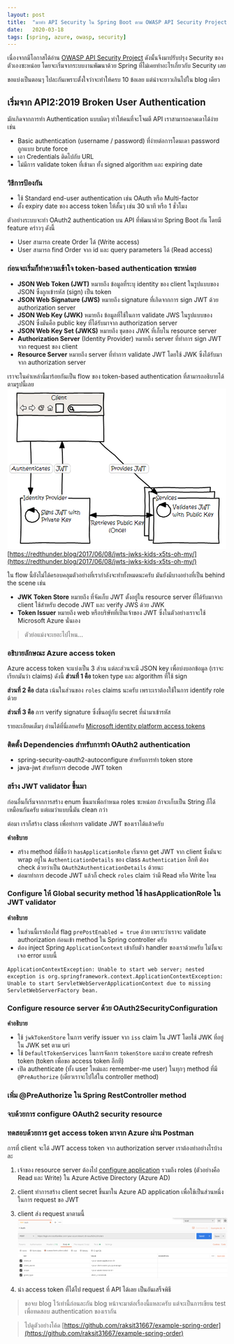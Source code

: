 ```yaml
---
layout: post
title:  "มาทำ API Security ใน Spring Boot ตาม OWASP API Security Project กัน (Part 1)"
date:   2020-03-18
tags: [spring, azure, owasp, security]
---
```

เนื่องจากมีโอกาสได้อ่าน [OWASP API Security Project](https://owasp.org/www-project-api-security/) ดังนั้นจึงมาปรับปรุง Security ของตัวเองซะหน่อย โดยจะเริ่มจากระบบงานพัฒนาด้วย Spring ที่ไม่เคยทำอะไรเกี่ยวกับ Security เลย  

ขอแบ่งเป็นตอนๆ ไปละกันเพราะตั้งใจว่าจะทำให้ครบ 10 ข้อเลย แต่น่าจะยาวเกินไปใน blog เดียว  

## เริ่มจาก API2:2019 Broken User Authentication
มักเกิดจากการทำ Authentication แบบผิดๆ ทำให้คนที่จะโจมตี API เราสามารถคาดเดาได้ง่าย เช่น
- Basic authentication (username / password) ที่ง่ายต่อการโดนเดา password ถูกแบบ brute force
- เอา Credentials ติดไปกับ URL
- ไม่มีการ validate token ที่เข้ามา ทั้ง signed algorithm และ expiring date

### วิธีการป้องกัน
- ใช้ Standard end-user authentication เช่น OAuth หรือ Multi-factor
- ตั้ง expiry date ของ access token ให้สั้นๆ เช่น 30 นาที หรือ 1 ชั่วโมง

ตัวอย่างระบบจะทำ OAuth2 authentication บน API ที่พัฒนาด้วย Spring Boot กัน โดยมี feature คร่าวๆ ดังนี้
- User สามารถ create Order ได้ (Write access)
- User สามารถ find Order จาก id และ query parameters ได้ (Read access)

### ก่อนจะเริ่มก็ทำความเข้าใจ token-based authentication ซะหน่อย
- **JSON Web Token (JWT)** หมายถึง ข้อมูลที่ระบุ identity ของ client ในรูปแบบของ JSON ซึ่งถูกเข้ารหัส (sign) เป็น token
- **JSON Web Signature (JWS)** หมายถึง signature ที่เกิดจากการ sign JWT ด้วย authorization server 
- **JSON Web Key (JWK)** หมายถึง ข้อมูลที่ใช้ในการ validate JWS ในรูปแบบของ JSON ซึ่งมันคือ public key ที่ได้รับมาจาก authorization server
- **JSON Web Key Set (JWKS)** หมายถึง ชุดของ JWK ที่เก็บใน resource server
- **Authorization Server** (Identity Provider) หมายถึง server ที่ทำการ sign JWT จาก request ของ client
- **Resource Server** หมายถึง server ที่ทำการ validate JWT โดยใช้ JWK ซึ่งได้รับมาจาก authorization server

เราจะในคำเหล่านี้มาร้อยกันเป็น flow ของ token-based authentication ที่สามารถอธิบายได้ตามรูปนี้เลย
![JWT Authentication Explained](/assets/2020-03-20-jwt-authentication-explained.png)
[https://redthunder.blog/2017/06/08/jwts-jwks-kids-x5ts-oh-my/](https://redthunder.blog/2017/06/08/jwts-jwks-kids-x5ts-oh-my/)

ใน flow นี้ยังไม่ได้ครอบคลุมตัวอย่างที่เรากำลังจะทำทั้งหมดนะครับ มันยังมีบางอย่างที่เป็น behind the scene เช่น
- **JWK Token Store** หมายถึง ที่จัดเก็บ JWT ตั้งอยู่ใน resource server ที่ได้รับมาจาก client ใช้สำหรับ decode JWT และ verify JWS ด้วย JWK
- **Token Issuer** หมายถึง web หรือบริษัทที่เป็นเจ้าของ JWT ซึ่งในตัวอย่างเราจะใช้ Microsoft Azure นั่นเอง

> ตัวย่อแม่งจะเยอะไปไหน...

### อธิบายลักษณะ Azure access token
Azure access token จะแบ่งเป็น 3 ส่วน แต่ละส่วนจะมี JSON key เพื่อบ่งบอกข้อมูล (เราจะเรียกมันว่า claims) ดังนี้
**ส่วนที่ 1 คือ** token type และ algorithm ที่ใช้ sign
<script src="https://gist.github.com/raksit31667/1bc2211735f9ed91255fe1fbb88b8292.js"></script>

**ส่วนที่ 2 คือ** data เน้นในส่วนของ `roles` claims นะครับ เพราะเราต้องใช้ในการ identify role ด้วย
<script src="https://gist.github.com/raksit31667/d966c1dbf4d24aa6e3a738dd178ce526.js"></script>

**ส่วนที่ 3 คือ** การ verify signature ซึ่งขึ้นอยู่กับ secret ที่นำมาเข้ารหัส

รายละเอียดเต็มๆ อ่านได้ที่นี่เลยครับ [Microsoft identity platform access tokens](https://docs.microsoft.com/en-us/azure/active-directory/develop/access-tokens)

### ติดตั้ง Dependencies สำหรับการทำ OAuth2 authentication
- spring-security-oauth2-autoconfigure สำหรับการทำ token store
- java-jwt สำหรับการ decode JWT token
<script src="https://gist.github.com/raksit31667/89b00772e1a6aed5931c7d49bd660f31.js"></script>

### สร้าง JWT validator ขึ้นมา
ก่อนอื่นก็เริ่มจากการสร้าง enum ขึ้นมาเพื่อกำหนด roles ซะหน่อย ถ้าจะเก็บเป็น String ก็ได้เหมือนกันครับ แต่ผมว่าแบบนี้มัน clean กว่า
<script src="https://gist.github.com/raksit31667/bfe4975f9013ad5eb2cc0286e8a2db2d.js"></script>

ต่อมา เราก็สร้าง class เพื่อทำการ validate JWT ของเราได้แล้วครับ
<script src="https://gist.github.com/raksit31667/e12e56019717fefb4557e9a281ff0aaf.js"></script>
**คำอธิบาย**
- สร้าง method ที่มีชื่อว่า `hasApplicationRole` เริ่มจาก get JWT จาก client ซึ่งมันจะ wrap อยู่ใน `AuthenticationDetails` ของ class  `Authentication` อีกที ต้อง check ด้วยว่าเป็น `OAuth2AuthenticationDetails` ด้วยนะ
- ต่อมาทำการ decode JWT แล้วก็ check `roles` claim ว่ามี Read หรือ Write ไหม

### Configure ให้ Global security method ใช้ hasApplicationRole ใน JWT validator
<script src="https://gist.github.com/raksit31667/e3fe0dafabae9347b3c9e8b9cc52e940.js"></script>
**คำอธิบาย**
- ในส่วนนี้เราต้องใส่ flag `prePostEnabled = true` ด้วย เพราะว่าเราจะ validate authorization ก่อนเข้า method ใน Spring controller ครับ
- ต้อง inject Spring `ApplicationContext` เข้ากับตัว handler ของเราด้วยครับ ไม่งั้นจะเจอ error แบบนี้

```
ApplicationContextException: Unable to start web server; nested exception is org.springframework.context.ApplicationContextException: Unable to start ServletWebServerApplicationContext due to missing ServletWebServerFactory bean.
```

### Configure resource server ด้วย OAuth2SecurityConfiguration
<script src="https://gist.github.com/raksit31667/d1d266bf42651706b59a816d420ff6fd.js"></script>
**คำอธิบาย**
- ใช้ `jwkTokenStore` ในการ verify issuer จาก `iss` claim ใน JWT โดยใช้ JWK ที่อยู่ใน JWK set ตาม uri
- ใช้ `DefaultTokenServices` ในการจัดการ `tokenStore` และช่วย create refresh token (token เพื่อขอ access token อีกที)
- เปิด authenticate (ทั้ง user ใหม่และ remember-me user) ในทุกๆ method ที่มี `@PreAuthorize` (เดี๋ยวเราจะไปใส่ใน controller method)

### เพิ่ม @PreAuthorize ใน Spring RestController method
<script src="https://gist.github.com/raksit31667/8666af06e9a93ca3cab23550d39d7cf2.js"></script>

### จบด้วยการ configure OAuth2 security resource
<script src="https://gist.github.com/raksit31667/ac282138387a526725f66497dd39d8be.js"></script>

### ทดสอบด้วยการ get access token มาจาก Azure ผ่าน Postman
การที่ client จะได้ JWT access token จาก authorization server เราต้องทำอย่างไรบ้างละ
1. เจ้าของ resource server ต้องไป [configure application](https://docs.microsoft.com/en-us/azure/active-directory/develop/howto-add-app-roles-in-azure-ad-apps) รวมถึง roles (ตัวอย่างคือ Read และ Write) ใน Azure Active Directory (Azure AD)
2. client ทำการสร้าง client secret ขึ้นมาใน Azure AD application เพื่อใช้เป็นส่วนหนึ่งในการ request ขอ JWT
3. client ส่ง request มาตามนี้
![Postman Access Token](/assets/2020-03-20-postman-get-access-token.png)

4. นำ access token ที่ได้ไป request ที่ API ได้เลย เป็นอันเสร็จพิธี
<script src="https://gist.github.com/raksit31667/7a6f16fa99ffd89795440c72ba177178.js"></script>

> ขอจบ blog ไว้เท่านี้ก่อนละกัน blog หน้าจะมาต่อเรื่องนี้แหละครับ แต่จะเป็นการเขียน test เพื่อทดสอบ authentication ของเรากัน

> ไปดูตัวอย่างโค้ด [https://github.com/raksit31667/example-spring-order](https://github.com/raksit31667/example-spring-order)
